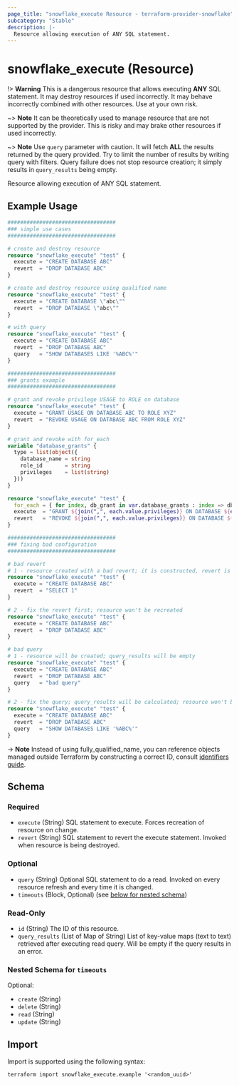 ```yaml
---
page_title: "snowflake_execute Resource - terraform-provider-snowflake"
subcategory: "Stable"
description: |-
  Resource allowing execution of ANY SQL statement.
---
```


# snowflake_execute (Resource)

!> **Warning** This is a dangerous resource that allows executing **ANY** SQL statement. It may destroy resources if used incorrectly. It may behave incorrectly combined with other resources. Use at your own risk.

~> **Note** It can be theoretically used to manage resource that are not supported by the provider. This is risky and may brake other resources if used incorrectly.

~> **Note** Use `query` parameter with caution. It will fetch **ALL** the results returned by the query provided. Try to limit the number of results by writing query with filters. Query failure does not stop resource creation; it simply results in `query_results` being empty.

Resource allowing execution of ANY SQL statement.

## Example Usage

```terraform
##################################
### simple use cases
##################################

# create and destroy resource
resource "snowflake_execute" "test" {
  execute = "CREATE DATABASE ABC"
  revert  = "DROP DATABASE ABC"
}

# create and destroy resource using qualified name
resource "snowflake_execute" "test" {
  execute = "CREATE DATABASE \"abc\""
  revert  = "DROP DATABASE \"abc\""
}

# with query
resource "snowflake_execute" "test" {
  execute = "CREATE DATABASE ABC"
  revert  = "DROP DATABASE ABC"
  query   = "SHOW DATABASES LIKE '%ABC%'"
}

##################################
### grants example
##################################

# grant and revoke privilege USAGE to ROLE on database
resource "snowflake_execute" "test" {
  execute = "GRANT USAGE ON DATABASE ABC TO ROLE XYZ"
  revert  = "REVOKE USAGE ON DATABASE ABC FROM ROLE XYZ"
}

# grant and revoke with for_each
variable "database_grants" {
  type = list(object({
    database_name = string
    role_id       = string
    privileges    = list(string)
  }))
}

resource "snowflake_execute" "test" {
  for_each = { for index, db_grant in var.database_grants : index => db_grant }
  execute  = "GRANT ${join(",", each.value.privileges)} ON DATABASE ${each.value.database_name} TO ROLE ${each.value.role_id}"
  revert   = "REVOKE ${join(",", each.value.privileges)} ON DATABASE ${each.value.database_name} FROM ROLE ${each.value.role_id}"
}

##################################
### fixing bad configuration
##################################

# bad revert
# 1 - resource created with a bad revert; it is constructed, revert is not validated before destroy happens
resource "snowflake_execute" "test" {
  execute = "CREATE DATABASE ABC"
  revert  = "SELECT 1"
}

# 2 - fix the revert first; resource won't be recreated
resource "snowflake_execute" "test" {
  execute = "CREATE DATABASE ABC"
  revert  = "DROP DATABASE ABC"
}

# bad query
# 1 - resource will be created; query_results will be empty
resource "snowflake_execute" "test" {
  execute = "CREATE DATABASE ABC"
  revert  = "DROP DATABASE ABC"
  query   = "bad query"
}

# 2 - fix the query; query_results will be calculated; resource won't be recreated
resource "snowflake_execute" "test" {
  execute = "CREATE DATABASE ABC"
  revert  = "DROP DATABASE ABC"
  query   = "SHOW DATABASES LIKE '%ABC%'"
}
```
-> **Note** Instead of using fully_qualified_name, you can reference objects managed outside Terraform by constructing a correct ID, consult [identifiers guide](https://registry.terraform.io/providers/Snowflake-Labs/snowflake/latest/docs/guides/identifiers#new-computed-fully-qualified-name-field-in-resources).
<!-- TODO(SNOW-1634854): include an example showing both methods-->

<!-- schema generated by tfplugindocs -->
## Schema

### Required

- `execute` (String) SQL statement to execute. Forces recreation of resource on change.
- `revert` (String) SQL statement to revert the execute statement. Invoked when resource is being destroyed.

### Optional

- `query` (String) Optional SQL statement to do a read. Invoked on every resource refresh and every time it is changed.
- `timeouts` (Block, Optional) (see [below for nested schema](#nestedblock--timeouts))

### Read-Only

- `id` (String) The ID of this resource.
- `query_results` (List of Map of String) List of key-value maps (text to text) retrieved after executing read query. Will be empty if the query results in an error.

<a id="nestedblock--timeouts"></a>
### Nested Schema for `timeouts`

Optional:

- `create` (String)
- `delete` (String)
- `read` (String)
- `update` (String)

## Import

Import is supported using the following syntax:

```shell
terraform import snowflake_execute.example '<random_uuid>'
```
